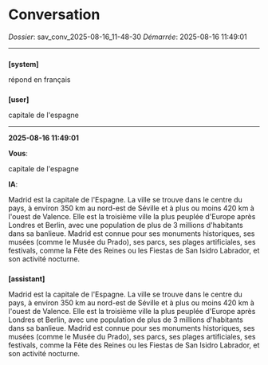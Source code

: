 # Conversation
_Dossier_: sav_conv_2025-08-16_11-48-30
_Démarrée_: 2025-08-16 11:49:01

---

###   
**[system]**


répond en français


###   
**[user]**

capitale de l'espagne

---
**2025-08-16 11:49:01**

**Vous**:

capitale de l'espagne

**IA**:

Madrid est la capitale de l'Espagne. La ville se trouve dans le centre du pays, à environ 350 km au nord-est de Séville et à plus ou moins 420 km à l'ouest de Valence. Elle est la troisième ville la plus peuplée d'Europe après Londres et Berlin, avec une population de plus de 3 millions d'habitants dans sa banlieue. Madrid est connue pour ses monuments historiques, ses musées (comme le Musée du Prado), ses parcs, ses plages artificiales, ses festivals, comme la Fête des Reines ou les Fiestas de San Isidro Labrador, et son activité nocturne.

###   
**[assistant]**

Madrid est la capitale de l'Espagne. La ville se trouve dans le centre du pays, à environ 350 km au nord-est de Séville et à plus ou moins 420 km à l'ouest de Valence. Elle est la troisième ville la plus peuplée d'Europe après Londres et Berlin, avec une population de plus de 3 millions d'habitants dans sa banlieue. Madrid est connue pour ses monuments historiques, ses musées (comme le Musée du Prado), ses parcs, ses plages artificiales, ses festivals, comme la Fête des Reines ou les Fiestas de San Isidro Labrador, et son activité nocturne.
